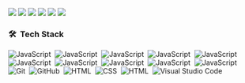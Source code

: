 ![](https://github.githubassets.com/images/mona-whisper.gif)
![](https://github.githubassets.com/images/mona-whisper.gif)
![](https://github.githubassets.com/images/mona-whisper.gif)
![](https://github.githubassets.com/images/mona-whisper.gif)
![](https://github.githubassets.com/images/mona-whisper.gif)
![](https://github.githubassets.com/images/mona-whisper.gif)

### 🛠 &nbsp;Tech Stack
![JavaScript](https://img.shields.io/badge/-JavaScript-05122A?style=flat&logo=javascript)&nbsp;
![JavaScript](https://img.shields.io/badge/-NodeJS-05122A?style=flat&logo=javascript)&nbsp;
![JavaScript](https://img.shields.io/badge/-React-05122A?style=flat&logo=react)&nbsp;
![JavaScript](https://img.shields.io/badge/-React%20Native-05122A?style=flat&logo=react)&nbsp;
![JavaScript](https://img.shields.io/badge/-Docker-05122A?style=flat&logo=docker)&nbsp;
![JavaScript](https://img.shields.io/badge/-MongoDB-05122A?style=flat&logo=mongoDB)&nbsp;
![JavaScript](https://img.shields.io/badge/-Graphql-05122A?style=flat&logo=graphql)&nbsp;
![JavaScript](https://img.shields.io/badge/-Ubuntu-05122A?style=flat&logo=ubuntu)&nbsp;
![JavaScript](https://img.shields.io/badge/-WebRTC-05122A?style=flat&logo=webrtc)&nbsp;
![JavaScript](https://img.shields.io/badge/-AWS-05122A?style=flat&logo=amazon)&nbsp;
![Git](https://img.shields.io/badge/-Git-05122A?style=flat&logo=git)&nbsp;
![GitHub](https://img.shields.io/badge/-GitHub-05122A?style=flat&logo=github)&nbsp;
![HTML](https://img.shields.io/badge/-HTML5-05122A?style=flat&logo=HTML5)&nbsp;
![CSS](https://img.shields.io/badge/-CSS3-05122A?style=flat&logo=CSS3&logoColor=1572B6)&nbsp;
![HTML](https://img.shields.io/badge/-SASS-05122A?style=flat&logo=sass)&nbsp;
![Visual Studio Code](https://img.shields.io/badge/-Visual%20Studio%20Code-05122A?style=flat&logo=visual-studio-code&logoColor=007ACC)&nbsp;






